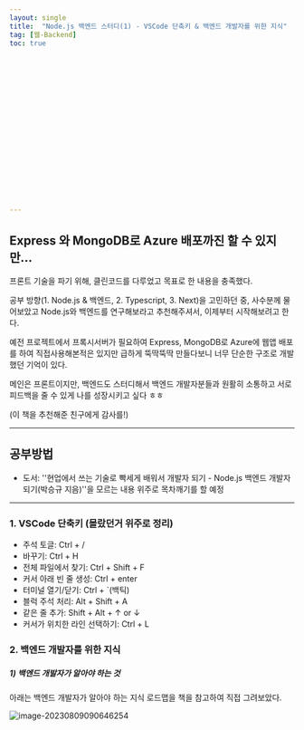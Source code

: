 ```yaml
---
layout: single
title:  "Node.js 백엔드 스터디(1) - VSCode 단축키 & 백엔드 개발자를 위한 지식"
tag: [웹-Backend]
toc: true 




















---
```


## Express 와 MongoDB로 Azure 배포까진 할 수 있지만...

프론트 기술을 파기 위해, 클린코드를 다루었고 목표로 한 내용을 충족했다.

공부 방향(1. Node.js & 백엔드, 2. Typescript, 3. Next)을 고민하던 중, 사수분께 물어보았고 Node.js와 백엔드를 연구해보라고 추천해주셔서, 이제부터 시작해보려고 한다.

예전 프로젝트에서 프록시서버가 필요하여 Express, MongoDB로 Azure에 웹앱 배포를 하여 직접사용해본적은 있지만 급하게 뚝딱뚝딱 만들다보니 너무 단순한 구조로 개발했던 기억이 있다.

메인은 프론트이지만, 백엔드도 스터디해서 백엔드 개발자분들과 원활히 소통하고 서로 피드백을 줄 수 있게 나를 성장시키고 싶다 ㅎㅎ

(이 책을 추천해준 친구에게 감사를!)

------

## 공부방법

- 도서: ''현업에서 쓰는 기술로 빡세게 배워서 개발자 되기 - Node.js 백엔드 개발자 되기(박승규 지음)''을 모르는 내용 위주로 목차깨기를 할 예정

------

### 1. VSCode 단축키 (몰랐던거 위주로 정리)

- 주석 토글: Ctrl + /
- 바꾸기: Ctrl + H
- 전체 파일에서 찾기: Ctrl + Shift + F
- 커서 아래 빈 줄 생성: Ctrl + enter
- 터미널 열기/닫기: Ctrl + `(백틱)
- 블럭 주석 처리: Alt + Shift + A
- 같은 줄 추가: Shift + Alt + ↑ or ↓
- 커서가 위치한 라인 선택하기: Ctrl + L



### 2. 백엔드 개발자를 위한 지식

##### 1) 백엔드 개발자가 알아야 하는 것

아래는 백엔드 개발자가 알아야 하는 지식 로드맵을 책을 참고하여 직접 그려보았다.

![image-20230809090646254](../../images/2023-08-08-a23/image-20230809090646254.png)






